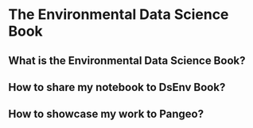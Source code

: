 # The Environmental Data Science Book

## What is the Environmental Data Science Book?

## How to share my notebook to DsEnv Book?

## How to showcase my work to Pangeo?
